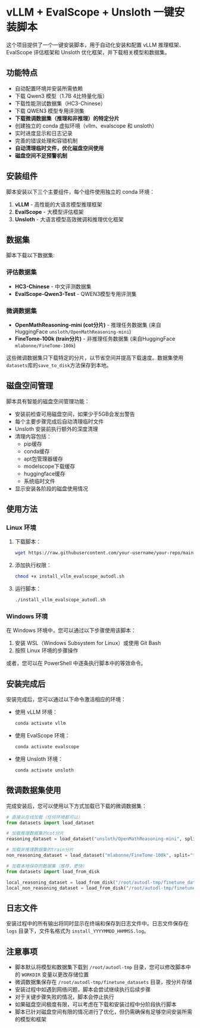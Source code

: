 # vLLM + EvalScope + Unsloth 一键安装脚本

这个项目提供了一个一键安装脚本，用于自动化安装和配置 vLLM 推理框架、EvalScope 评估框架和 Unsloth 优化框架，并下载相关模型和数据集。

## 功能特点

- 自动配置环境并安装所需依赖
- 下载 Qwen3 模型（1.7B 4比特量化版）
- 下载性能测试数据集（HC3-Chinese）
- 下载 QWEN3 模型专用评测集
- **下载微调数据集（推理和非推理）的特定分片**
- 创建独立的 conda 虚拟环境（vllm、evalscope 和 unsloth）
- 实时进度显示和日志记录
- 完善的错误处理和容错机制
- **自动清理临时文件，优化磁盘空间使用**
- **磁盘空间不足预警机制**

## 安装组件

脚本安装以下三个主要组件，每个组件使用独立的 conda 环境：

1. **vLLM** - 高性能的大语言模型推理框架
2. **EvalScope** - 大模型评估框架
3. **Unsloth** - 大语言模型高效微调和推理优化框架

## 数据集

脚本下载以下数据集:

### 评估数据集
- **HC3-Chinese** - 中文评测数据集
- **EvalScope-Qwen3-Test** - QWEN3模型专用评测集

### 微调数据集
- **OpenMathReasoning-mini (cot分片)** - 推理任务数据集 (来自HuggingFace `unsloth/OpenMathReasoning-mini`)
- **FineTome-100k (train分片)** - 非推理任务数据集 (来自HuggingFace `mlabonne/FineTome-100k`)

这些微调数据集只下载特定的分片，以节省空间并提高下载速度。数据集使用`datasets`库的`save_to_disk`方法保存到本地。

## 磁盘空间管理

脚本具有智能的磁盘空间管理功能：

- 安装前检查可用磁盘空间，如果少于5GB会发出警告
- 每个主要步骤完成后自动清理临时文件
- Unsloth 安装前执行额外的深度清理
- 清理内容包括：
  - pip缓存
  - conda缓存
  - apt包管理器缓存
  - modelscope下载缓存
  - huggingface缓存
  - 系统临时文件
- 显示安装各阶段的磁盘使用情况

## 使用方法

### Linux 环境

1. 下载脚本：
   ```bash
   wget https://raw.githubusercontent.com/your-username/your-repo/main/install_vllm_evalscope_autodl.sh
   ```

2. 添加执行权限：
   ```bash
   chmod +x install_vllm_evalscope_autodl.sh
   ```

3. 运行脚本：
   ```bash
   ./install_vllm_evalscope_autodl.sh
   ```

### Windows 环境

在 Windows 环境中，您可以通过以下步骤使用该脚本：

1. 安装 WSL（Windows Subsystem for Linux）或使用 Git Bash
2. 按照 Linux 环境的步骤操作

或者，您可以在 PowerShell 中逐条执行脚本中的等效命令。

## 安装完成后

安装完成后，您可以通过以下命令激活相应的环境：

- 使用 vLLM 环境：
  ```bash
  conda activate vllm
  ```

- 使用 EvalScope 环境：
  ```bash
  conda activate evalscope
  ```

- 使用 Unsloth 环境：
  ```bash
  conda activate unsloth
  ```

## 微调数据集使用

完成安装后，您可以使用以下方式加载已下载的微调数据集：

```python
# 直接从在线加载（任何环境都可以）
from datasets import load_dataset

# 加载推理数据集的cot分片
reasoning_dataset = load_dataset("unsloth/OpenMathReasoning-mini", split="cot")

# 加载非推理数据集的train分片
non_reasoning_dataset = load_dataset("mlabonne/FineTome-100k", split="train")

# 加载本地保存的数据集（推荐，更快）
from datasets import load_from_disk

local_reasoning_dataset = load_from_disk("/root/autodl-tmp/finetune_datasets/OpenMathReasoning-mini/cot")
local_non_reasoning_dataset = load_from_disk("/root/autodl-tmp/finetune_datasets/FineTome-100k/train")
```

## 日志文件

安装过程中的所有输出将同时显示在终端和保存到日志文件中。日志文件保存在 `logs` 目录下，文件名格式为 `install_YYYYMMDD_HHMMSS.log`。

## 注意事项

- 脚本默认将模型和数据集下载到 `/root/autodl-tmp` 目录，您可以修改脚本中的 `WORKDIR` 变量以更改存储位置
- 微调数据集保存在 `/root/autodl-tmp/finetune_datasets` 目录，按分片存储
- 安装过程中如遇到网络问题，脚本会尝试继续执行后续步骤
- 对于关键步骤失败的情况，脚本会停止执行
- 如果磁盘空间极度有限，可以考虑在下载和安装过程中分阶段执行脚本
- 脚本已针对磁盘空间有限的情况进行了优化，但仍需确保有足够空间安装所需的模型和框架

